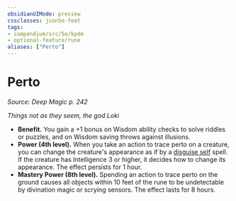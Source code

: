 ```yaml
---
obsidianUIMode: preview
cssclasses: json5e-feat
tags:
- compendium/src/5e/kpdm
- optional-feature/rune
aliases: ["Perto"]
---
```

# Perto
*Source: Deep Magic p. 242*  

*Things not as they seem, the god Loki*

- **Benefit.** You gain a +1 bonus on Wisdom ability checks to solve riddles or puzzles, and on Wisdom saving throws against illusions.  
- **Power (4th level).** When you take an action to trace perto on a creature, you can change the creature's appearance as if by a [disguise self](compendium/spells/disguise-self.md) spell. If the creature has Intelligence 3 or higher, it decides how to change its appearance. The effect persists for 1 hour.  
- **Mastery Power (8th level).** Spending an action to trace perto on the ground causes all objects within 10 feet of the rune to be undetectable by divination magic or scrying sensors. The effect lasts for 8 hours.